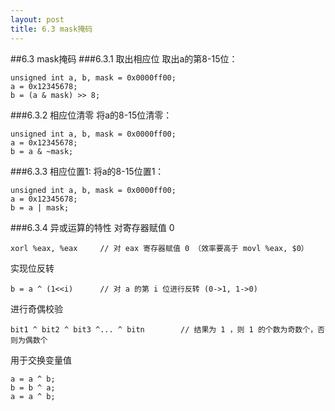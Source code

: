```yaml
---
layout: post
title: 6.3 mask掩码
---
```


##6.3 mask掩码
###6.3.1 取出相应位
取出a的第8-15位：

    unsigned int a, b, mask = 0x0000ff00;
    a = 0x12345678;
    b = (a & mask) >> 8;

###6.3.2 相应位清零
将a的8-15位清零：

    unsigned int a, b, mask = 0x0000ff00;
    a = 0x12345678;
    b = a & ~mask;

###6.3.3 相应位置1:
将a的8-15位置1：

    unsigned int a, b, mask = 0x0000ff00;
    a = 0x12345678;
    b = a | mask;

###6.3.4 异或运算的特性
对寄存器赋值 0

    xorl %eax, %eax     // 对 eax 寄存器赋值 0 （效率要高于 movl %eax, $0）
    
实现位反转

    b = a ^ (1<<i)      // 对 a 的第 i 位进行反转 (0->1, 1->0)
    
进行奇偶校验

    bit1 ^ bit2 ^ bit3 ^... ^ bitn        // 结果为 1 ，则 1 的个数为奇数个，否则为偶数个
    
用于交换变量值

    a = a ^ b;
    b = b ^ a;
    a = a ^ b;
    



